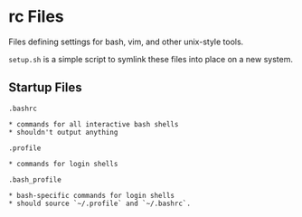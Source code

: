 # rc Files
Files defining settings for bash, vim, and other unix-style tools.

`setup.sh` is a simple script to symlink these files into place on a new system.

## Startup Files

`.bashrc`       

    * commands for all interactive bash shells
    * shouldn't output anything

`.profile`      

    * commands for login shells

`.bash_profile`

    * bash-specific commands for login shells
    * should source `~/.profile` and `~/.bashrc`.
